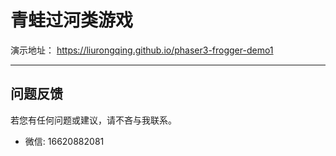# 青蛙过河类游戏

演示地址： https://liurongqing.github.io/phaser3-frogger-demo1

---

## 问题反馈

若您有任何问题或建议，请不吝与我联系。

- 微信: 16620882081
